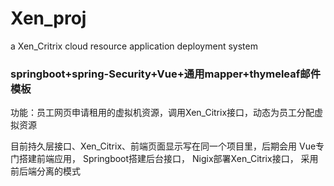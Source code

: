 # Xen_proj
a Xen_Critrix cloud resource application deployment system


### springboot+spring-Security+Vue+通用mapper+thymeleaf邮件模板

功能：员工网页申请租用的虚拟机资源，调用Xen_Citrix接口，动态为员工分配虚拟资源

目前持久层接口、Xen_Citrix、前端页面显示写在同一个项目里，后期会用 Vue专门搭建前端应用， Springboot搭建后台接口， Nigix部署Xen_Citrix接口， 采用前后端分离的模式

